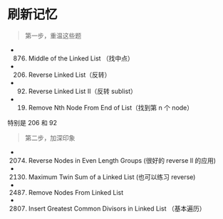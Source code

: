 # 刷新记忆

> 第一步，重温这些题

- 876. Middle of the Linked List （找中点）
- 206. Reverse Linked List（反转）
- 92. Reverse Linked List II（反转 sublist）
- 19. Remove Nth Node From End of List（找到第 n 个 node）

特别是 206 和 92

> 第二步，加深印象

- 2074. Reverse Nodes in Even Length Groups (很好的 reverse ll 的应用)
- 2130. Maximum Twin Sum of a Linked List (也可以练习 reverse)
- 2487. Remove Nodes From Linked List
- 2807. Insert Greatest Common Divisors in Linked List （基本遍历）
